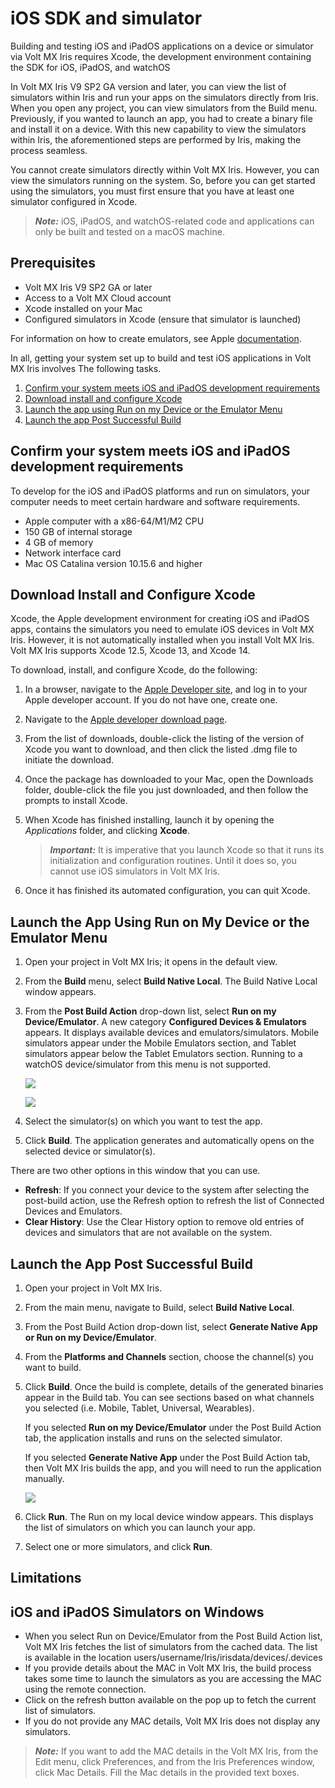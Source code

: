                           


iOS SDK and simulator
======================

Building and testing iOS and iPadOS applications on a device or simulator via Volt MX Iris requires Xcode, the development environment containing the SDK for iOS, iPadOS, and watchOS

In Volt MX Iris V9 SP2 GA version and later, you can view the list of simulators within Iris and run your apps on the simulators directly from Iris. When you open any project, you can view simulators from the Build menu. Previously, if you wanted to launch an app, you had to create a binary file and install it on a device. With this new capability to view the simulators within Iris, the aforementioned steps are performed by Iris, making the process seamless.

You cannot create simulators directly within Volt MX Iris. However, you can view the simulators running on the system. So, before you can get started using the simulators, you must first ensure that you have at least one simulator configured in Xcode.

> **_Note:_** iOS, iPadOS, and watchOS-related code and applications can only be built and tested on a macOS machine.

Prerequisites
-------------

*   Volt MX Iris V9 SP2 GA or later
*   Access to a Volt MX Cloud account
*   Xcode installed on your Mac
*   Configured simulators in Xcode (ensure that simulator is launched)

For information on how to create emulators, see Apple [documentation](https://developer.apple.com/documentation/xcode/running-your-app-in-simulator-or-on-a-device/).

In all, getting your system set up to build and test iOS applications in Volt MX Iris involves The following tasks.

1.  [Confirm your system meets iOS and iPadOS development requirements](#confirm-your-system-meets-iOS-and-iPadOS-development-requirements)
2.  [Download install and configure Xcode](#download-install-and-configure-xcode)
3.  [Launch the app using Run on my Device or the Emulator Menu](#launch-the-app-using-run-on-my-device-or-the-emulator-menu)
4.  [Launch the app Post Successful Build](#launch-the-app-post-successful-build)
    

Confirm your system meets iOS and iPadOS development requirements
-------------------------------------------------------------------
To develop for the iOS and iPadOS platforms and run on simulators, your computer needs to meet certain hardware and software requirements.

*   Apple computer with a x86-64/M1/M2 CPU
*   150 GB of internal storage
*   4 GB of memory
*   Network interface card
*   Mac OS Catalina version 10.15.6 and higher

Download Install and Configure Xcode
--------------------------------------

Xcode, the Apple development environment for creating iOS and iPadOS apps, contains the simulators you need to emulate iOS devices in Volt MX Iris. However, it is not automatically installed when you install Volt MX Iris. Volt MX Iris supports Xcode 12.5,  Xcode 13, and Xcode 14.

To download, install, and configure Xcode, do the following:

1.  In a browser, navigate to the [Apple Developer site](https://developer.apple.com/downloads/index.action), and log in to your Apple developer account. If you do not have one, create one.
2.  Navigate to the [Apple developer download page](https://developer.apple.com/downloads/index.action).
3.  From the list of downloads, double-click the listing of the version of Xcode you want to download, and then click the listed .dmg file to initiate the download.
4. Once the package has downloaded to your Mac, open the Downloads folder, double-click the file you just downloaded, and then follow the prompts to install Xcode.
5.  When Xcode has finished installing, launch it by opening the _Applications_ folder, and clicking **Xcode**.
    
    > **_Important:_** It is imperative that you launch Xcode so that it runs its initialization and configuration routines. Until it does so, you cannot use iOS simulators in Volt MX Iris.

6.	Once it has finished its automated configuration, you can quit Xcode.


Launch the App Using Run on My Device or the Emulator Menu
------------------------------------------------------------

1.  Open your project in Volt MX Iris; it opens in the default view.
2. 	From the **Build** menu, select **Build Native Local**. The Build Native Local window appears. 
3.  From the **Post Build Action** drop-down list, select **Run on my Device/Emulator**. A new category **Configured Devices & Emulators** appears. It displays available devices and emulators/simulators. Mobile simulators appear under the Mobile Emulators section, and Tablet simulators appear below the Tablet Emulators section. Running to a watchOS device/simulator from this menu is not supported.

     ![](Resources/Images/Emulators_23AVDs3_672x241.png)

     ![](Resources/Images/Emulators_22AVDs3_672x241.png)

4. Select the simulator(s) on which you want to test the app. 
5. Click **Build**. The application generates and automatically opens on the selected device or simulator(s).

There are two other options in this window that you can use.

* **Refresh**: If you connect your device to the system after selecting the post-build action, use the Refresh option to refresh the list of Connected Devices and Emulators.
* **Clear History**: Use the Clear History option to remove old entries of devices and simulators that are not available on the system.

Launch the App Post Successful Build
------------------------------------

1.	Open your project in Volt MX Iris.
2.	From the main menu, navigate to Build, select **Build Native Local**. 
3.	From the Post Build Action drop-down list, select **Generate Native App or Run on my Device/Emulator**.
4.	From the **Platforms and Channels** section, choose the channel(s) you want to build.
5.	Click **Build**. Once the build is complete, details of the
    generated binaries appear in the Build tab. You can see sections based on what channels you selected (i.e. Mobile, Tablet, Universal, Wearables).

    If you selected **Run on my Device/Emulator** under the Post Build Action tab, the application installs and runs on the selected simulator.

    If you selected **Generate Native App** under the Post Build Action tab, then Volt MX Iris builds the app, and you will need to run the application manually. 


    ![](Resources/Images/Emulators_21AVDs3_672x241.png)


6.	Click **Run**. The Run on my local device window appears. This displays the list of simulators on which you can launch your app.
7.	Select one or more simulators, and click **Run**.


Limitations
-----------

iOS and iPadOS Simulators on Windows
-------------------------------------

* When you select Run on Device/Emulator from the Post Build Action list, Volt MX Iris fetches the list of simulators from the cached data. The list is available in the location users/username/Iris/irisdata/devices/.devices
* If you provide details about the MAC in Volt MX Iris, the build process takes some time to launch the simulators as you are accessing the MAC using the remote connection.
* Click on the refresh button available on the pop up to fetch the current list of simulators.
* If you do not provide any MAC details, Volt MX Iris does not display any simulators.


> **_Note:_** If you want to add the MAC details in the Volt MX Iris, from the Edit menu, click Preferences, and from the Iris Preferences window, click Mac Details. Fill the Mac details in the provided text boxes.